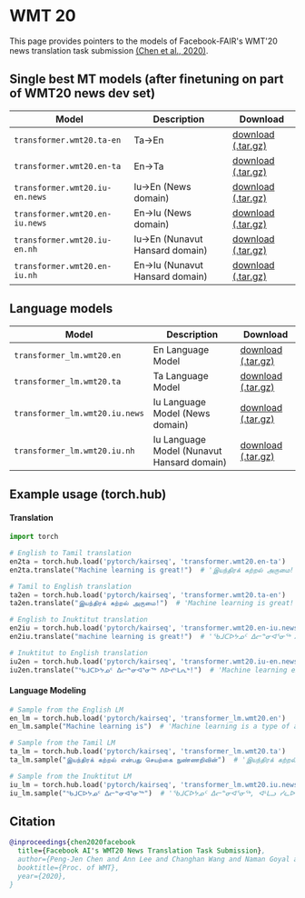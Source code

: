 # WMT 20

This page provides pointers to the models of Facebook-FAIR's WMT'20 news translation task submission [(Chen et al., 2020)](https://arxiv.org/abs/2011.08298).

## Single best MT models (after finetuning on part of WMT20 news dev set)

Model | Description | Download
---|---|---
`transformer.wmt20.ta-en` | Ta->En | [download (.tar.gz)](https://dl.fbaipublicfiles.com/kairseq/models/wmt20.ta-en.single.tar.gz)
`transformer.wmt20.en-ta` | En->Ta | [download (.tar.gz)](https://dl.fbaipublicfiles.com/kairseq/models/wmt20.en-ta.single.tar.gz)
`transformer.wmt20.iu-en.news` | Iu->En (News domain) | [download (.tar.gz)](https://dl.fbaipublicfiles.com/kairseq/models/wmt20.iu-en.news.single.tar.gz)
`transformer.wmt20.en-iu.news` | En->Iu (News domain) | [download (.tar.gz)](https://dl.fbaipublicfiles.com/kairseq/models/wmt20.en-iu.news.single.tar.gz)
`transformer.wmt20.iu-en.nh` | Iu->En (Nunavut Hansard domain) | [download (.tar.gz)](https://dl.fbaipublicfiles.com/kairseq/models/wmt20.iu-en.nh.single.tar.gz)
`transformer.wmt20.en-iu.nh` | En->Iu (Nunavut Hansard domain) | [download (.tar.gz)](https://dl.fbaipublicfiles.com/kairseq/models/wmt20.en-iu.nh.single.tar.gz)

## Language models
Model | Description | Download
---|---|---
`transformer_lm.wmt20.en` | En Language Model | [download (.tar.gz)](https://dl.fbaipublicfiles.com/kairseq/models/wmt20.en.tar.gz)
`transformer_lm.wmt20.ta` | Ta Language Model | [download (.tar.gz)](https://dl.fbaipublicfiles.com/kairseq/models/wmt20.ta.tar.gz)
`transformer_lm.wmt20.iu.news` | Iu Language Model (News domain) | [download (.tar.gz)](https://dl.fbaipublicfiles.com/kairseq/models/wmt20.iu.news.tar.gz)
`transformer_lm.wmt20.iu.nh` | Iu Language Model (Nunavut Hansard domain) | [download (.tar.gz)](https://dl.fbaipublicfiles.com/kairseq/models/wmt20.iu.nh.tar.gz)

## Example usage (torch.hub)

#### Translation

```python
import torch

# English to Tamil translation
en2ta = torch.hub.load('pytorch/kairseq', 'transformer.wmt20.en-ta')
en2ta.translate("Machine learning is great!")  # 'இயந்திரக் கற்றல் அருமை!'

# Tamil to English translation
ta2en = torch.hub.load('pytorch/kairseq', 'transformer.wmt20.ta-en')
ta2en.translate("இயந்திரக் கற்றல் அருமை!")  # 'Machine learning is great!'

# English to Inuktitut translation
en2iu = torch.hub.load('pytorch/kairseq', 'transformer.wmt20.en-iu.news')
en2iu.translate("machine learning is great!")  # 'ᖃᒧᑕᐅᔭᓄᑦ ᐃᓕᓐᓂᐊᕐᓂᖅ ᐱᐅᔪᒻᒪᕆᒃ!'

# Inuktitut to English translation
iu2en = torch.hub.load('pytorch/kairseq', 'transformer.wmt20.iu-en.news')
iu2en.translate("ᖃᒧᑕᐅᔭᓄᑦ ᐃᓕᓐᓂᐊᕐᓂᖅ ᐱᐅᔪᒻᒪᕆᒃ!")  # 'Machine learning excellence!'
```

#### Language Modeling

```python
# Sample from the English LM
en_lm = torch.hub.load('pytorch/kairseq', 'transformer_lm.wmt20.en')
en_lm.sample("Machine learning is")  # 'Machine learning is a type of artificial intelligence that uses machine learning to learn from data and make predictions.'

# Sample from the Tamil LM
ta_lm = torch.hub.load('pytorch/kairseq', 'transformer_lm.wmt20.ta')
ta_lm.sample("இயந்திரக் கற்றல் என்பது செயற்கை நுண்ணறிவின்")  # 'இயந்திரக் கற்றல் என்பது செயற்கை நுண்ணறிவின் ஒரு பகுதியாகும்.'

# Sample from the Inuktitut LM
iu_lm = torch.hub.load('pytorch/kairseq', 'transformer_lm.wmt20.iu.news')
iu_lm.sample("ᖃᒧᑕᐅᔭᓄᑦ ᐃᓕᓐᓂᐊᕐᓂᖅ")  # 'ᖃᒧᑕᐅᔭᓄᑦ ᐃᓕᓐᓂᐊᕐᓂᖅ, ᐊᒻᒪᓗ ᓯᓚᐅᑉ ᐊᓯᙳᖅᐸᓪᓕᐊᓂᖓᓄᑦ ᖃᓄᐃᓕᐅᕈᑎᒃᓴᑦ, ᐃᓚᖃᖅᖢᑎᒃ ᐅᑯᓂᖓ:'
```

## Citation
```bibtex
@inproceedings{chen2020facebook
  title={Facebook AI's WMT20 News Translation Task Submission},
  author={Peng-Jen Chen and Ann Lee and Changhan Wang and Naman Goyal and Angela Fan and Mary Williamson and Jiatao Gu},
  booktitle={Proc. of WMT},
  year={2020},
}
```
